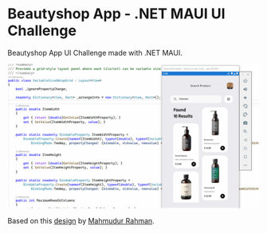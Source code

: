 # Beautyshop App - .NET MAUI UI Challenge

Beautyshop App UI Challenge made with .NET MAUI.

![Beautyshop App](images/beautyshop-app-challenge.gif)

Based on this [design](https://dribbble.com/shots/15487383-Beauty-Product-Shop-App) by [Mahmudur Rahman](https://dribbble.com/MahmuduR).
